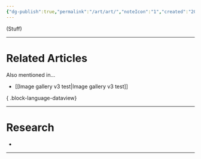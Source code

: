 ```yaml
---
{"dg-publish":true,"permalink":"/art/art/","noteIcon":"1","created":"2025-05-08T09:55:15.269-04:00"}
---
```





(Stuff)






---
# Related Articles
Also mentioned in...
- [[Image gallery v3 test\|Image gallery v3 test]]

{ .block-language-dataview}


---
# Research 
* 

---




